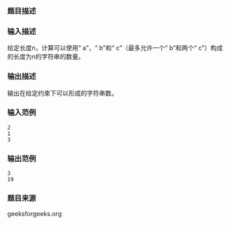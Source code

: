 ### 题目描述

### 输入描述
给定长度n，计算可以使用“ a”，“ b”和“ c”（最多允许一个“ b”和两个“ c”）构成的长度为n的字符串的数量。
### 输出描述
输出在给定约束下可以形成的字符串数。
### 输入范例
```
2
1
3
```
### 输出范例
```
3
19
```
### 题目来源
geeksforgeeks.org
